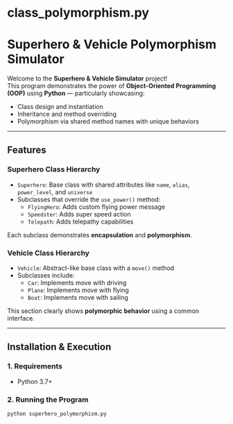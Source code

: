 # class_polymorphism.py
# Superhero & Vehicle Polymorphism Simulator

Welcome to the **Superhero & Vehicle Simulator** project!  
This program demonstrates the power of **Object-Oriented Programming (OOP)** using **Python** — particularly showcasing:

-  Class design and instantiation
-  Inheritance and method overriding
-  Polymorphism via shared method names with unique behaviors

---

##  Features

###  Superhero Class Hierarchy

- `Superhero`: Base class with shared attributes like `name`, `alias`, `power_level`, and `universe`
- Subclasses that override the `use_power()` method:
  - `FlyingHero`: Adds custom flying power message
  - `Speedster`: Adds super speed action
  - `Telepath`: Adds telepathy capabilities

Each subclass demonstrates **encapsulation** and **polymorphism**.

###  Vehicle Class Hierarchy

- `Vehicle`: Abstract-like base class with a `move()` method
- Subclasses include:
  - `Car`: Implements move with driving
  - `Plane`: Implements move with flying
  - `Boat`: Implements move with sailing

This section clearly shows **polymorphic behavior** using a common interface.

---

##  Installation & Execution

### 1️. Requirements

- Python 3.7+

### 2️. Running the Program

```bash
python superhero_polymorphism.py
